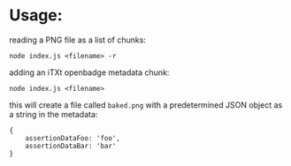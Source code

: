 # Usage:
reading a PNG file as a list of chunks:
```
node index.js <filename> -r
```

adding an iTXt openbadge metadata chunk:
```
node index.js <filename>
```
this will create a file called `baked.png` with a predetermined JSON object as a string in the metadata:
```
{
    assertionDataFoo: 'foo',
    assertionDataBar: 'bar'
}
```
